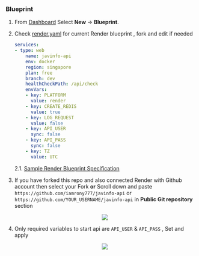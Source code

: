 ### Blueprint


1. From <a href="https://dashboard.render.com" target="_blank" alt="Dashboard">Dashboard</a> Select __New__ -> __Blueprint__.


2. Check [render.yaml](https://github.com/iamrony777/javinfo-api/blob/main/render.yaml) for current Render blueprint , fork and edit if needed
    
    ```yaml
    services:
    - type: web
        name: javinfo-api
        env: docker
        region: singapore
        plan: free
        branch: dev
        healthCheckPath: /api/check
        envVars:
        - key: PLATFORM
          value: render 
        - key: CREATE_REDIS
          value: true
        - key: LOG_REQUEST
          value: false
        - key: API_USER
          sync: false
        - key: API_PASS
          sync: false
        - key: TZ
          value: UTC
    ```
    2.1. <a href="https://render.com/docs/blueprint-spec#sample-blueprint-spec" target="_blank">Sample Render Blueprint Specification</a>

2. If you have forked this repo and also connected Render with Github account then select your Fork __or__ Scroll down and paste `https://github.com/iamrony777/javinfo-api` or `https://github.com/YOUR_USERNAME/javinfo-api` in __Public Git repository__ section

    <div align="center">
      <img src="/assets/images/render_public_git_repo.webp"></img>
    </div>

3. Only required variables to start api are `API_USER` & `API_PASS` , Set and apply

    <div align="center">
      <img src="/assets/images/render_deploy_vars.webp"></img>
    </div>
